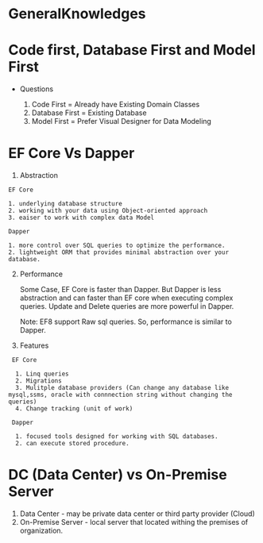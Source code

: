 # GeneralKnowledges

# Code first, Database First and Model First
  * Questions
    
    1. Code First = Already have Existing Domain Classes
    2. Database First = Existing Database
    3. Model First = Prefer Visual Designer for Data Modeling

# EF Core Vs Dapper
  1. Abstraction
     
    EF Core

    1. underlying database structure
    2. working with your data using Object-oriented approach
    3. eaiser to work with complex data Model

    Dapper

    1. more control over SQL queries to optimize the performance.
    2. lightweight ORM that provides minimal abstraction over your database.

   2. Performance
      
      Some Case, EF Core is faster than Dapper. But Dapper is less abstraction and can faster than EF core when executing complex queries.
      Update and Delete queries are more powerful in Dapper.

      Note: EF8 support Raw sql queries. So, performance is similar to Dapper.

   3. Features
      
     EF Core

      1. Linq queries
      2. Migrations
      3. Mulitple database providers (Can change any database like mysql,ssms, oracle with connnection string without changing the queries)
      4. Change tracking (unit of work)

     Dapper

      1. focused tools designed for working with SQL databases.
      2. can execute stored procedure.

# DC (Data Center) vs On-Premise Server
  1. Data Center  - may be private data center or third party provider (Cloud)
  2. On-Premise Server - local server that located withing the premises of organization.
      
